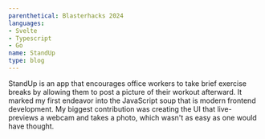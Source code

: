 ```yaml
---
parenthetical: Blasterhacks 2024
languages:
- Svelte
- Typescript
- Go
name: StandUp
type: blog
---
```

StandUp is an app that encourages office workers to take brief exercise breaks
by allowing them to post a picture of their workout afterward. It marked my
first endeavor into the JavaScript soup that is modern frontend development. My
biggest contribution was creating the UI that live-previews a webcam and takes
a photo, which wasn't as easy as one would have thought.
